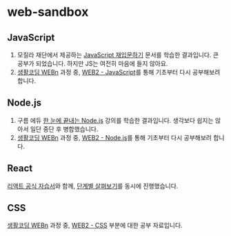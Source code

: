 # web-sandbox

## JavaScript

1. 모질라 재단에서 제공하는 [JavaScript 재입문하기](https://developer.mozilla.org/ko/docs/A_re-introduction_to_JavaScript) 문서를 학습한 결과입니다. 큰 공부가 되었습니다. 하지만 JS는 여전히 마음에 들지 않아요. 
2. [생활코딩 WEBn](https://opentutorials.org/course/3083) 과정 중, [WEB2 - JavaScript](https://opentutorials.org/course/3085)를 통해 기초부터 다시 공부해보려 합니다. 

## Node.js

1. 구름 에듀 [한 눈에 끝내는 Node.js](https://edu.goorm.io/lecture/557/%ED%95%9C-%EB%88%88%EC%97%90-%EB%81%9D%EB%82%B4%EB%8A%94-node-js) 강의를 학습한 결과입니다. 
생각보다 쉽지는 않아서 일단 중단 후 병합했습니다. 
2. [생활코딩 WEBn](https://opentutorials.org/course/3083) 과정 중, [WEB2 - Node.js](https://opentutorials.org/course/3332)를 통해 기초부터 다시 공부해보려 합니다.

## React

[리액트 공식 자습서](https://ko.reactjs.org/docs/getting-started.html)와 함께, [단계별 살펴보기](https://ko.reactjs.org/docs/hello-world.html)를 동시에 진행했습니다.

## CSS

[생활코딩 WEBn](https://opentutorials.org/course/3083) 과정 중, [WEB2 - CSS](https://opentutorials.org/course/3086) 부분에 대한 공부 자료입니다. 